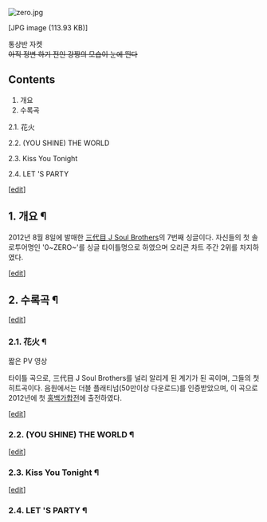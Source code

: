 ![zero.jpg](//rv.wkcdn.net/http://rigvedawiki.net/r1/pds/0_7eZERO_7e/zero.jpg)

[JPG image (113.93 KB)]

  
통상반 자켓  
<del>아직 정변 하기 전인 강짱의 모습이 눈에 띈다</del>

## Contents

    

1. 개요 
2. 수록곡 
    

2.1. 花火

2.2. (YOU SHINE) THE WORLD

2.3. Kiss You Tonight

2.4. LET 'S PARTY

[[edit](http://rigvedawiki.net/r1/wiki.php/0~ZERO~?action=edit&section=1)]

## 1. 개요 ¶

2012년 8월 8일에 발매한 [三代目 J Soul Brothers](J%20Soul%20Brothers.md)의 7번째 싱글이다.
자신들의 첫 솔로투어명인 '0~ZERO~'를 싱글 타이틀명으로 하였으며 오리콘 차트 주간 2위를 차지하였다.

  

[[edit](http://rigvedawiki.net/r1/wiki.php/0~ZERO~?action=edit&section=2)]

## 2. 수록곡 ¶

[[edit](http://rigvedawiki.net/r1/wiki.php/0~ZERO~?action=edit&section=3)]

### 2.1. 花火 ¶

  
짧은 PV 영상

  

타이틀 곡으로, 三代目 J Soul Brothers를 널리 알리게 된 계기가 된 곡이며, 그들의 첫 히트곡이다. 음원에서는 더블
플래티넘(50만이상 다운로드)를 인증받았으며, 이 곡으로 2012년에 첫
[홍백가합전](%ED%99%8D%EB%B0%B1%EA%B0%80%ED%95%A9%EC%A0%84.md)에 출전하였다.

  

[[edit](http://rigvedawiki.net/r1/wiki.php/0~ZERO~?action=edit&section=4)]

### 2.2. (YOU SHINE) THE WORLD ¶

[[edit](http://rigvedawiki.net/r1/wiki.php/0~ZERO~?action=edit&section=5)]

### 2.3. Kiss You Tonight ¶

[[edit](http://rigvedawiki.net/r1/wiki.php/0~ZERO~?action=edit&section=6)]

### 2.4. LET 'S PARTY ¶

